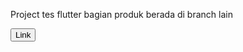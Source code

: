 Project tes flutter bagian produk berada di branch lain<br>  

<a href="https://github.com/Jesjsssi/Flutter-Aksamedia-Tes/tree/produk"><button>Link</button></a>
 
 
